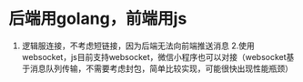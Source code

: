 # 后端用golang，前端用js
1. 逻辑服连接，不考虑短链接，因为后端无法向前端推送消息
2.使用websocket，js目前支持websocket，微信小程序也可以对接（websocket基于消息队列传输，不需要考虑封包，简单比较实现，可能很快出现性能瓶颈）
